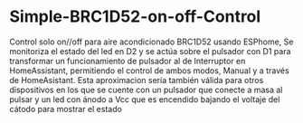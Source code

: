# Simple-BRC1D52-on-off-Control
Control solo on//off para aire acondicionado BRC1D52 usando ESPhome, Se monitoriza el estado del led en D2 y se actúa sobre el pulsador con D1 para transformar un funcionamiento de pulsador al de Interruptor en HomeAssistant, permitiendo el control de ambos modos, Manual y a través de HomeAsistant.
Esta aproximacion sería también válida para otros dispositivos en los que se cuente con un pulsador que conecte a masa al pulsar y un led con ánodo a Vcc que es encendido bajando el voltaje del cátodo para mostrar el estado 
